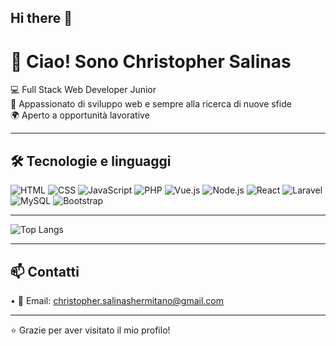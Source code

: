 ## Hi there 👋

# 👋 Ciao! Sono Christopher Salinas

💻 Full Stack Web Developer Junior  
🎯 Appassionato di sviluppo web e sempre alla ricerca di nuove sfide  
🌍 Aperto a opportunità lavorative

---

## 🛠️ Tecnologie e linguaggi

![HTML](https://img.shields.io/badge/-HTML5-E34F26?style=flat&logo=html5&logoColor=white)
![CSS](https://img.shields.io/badge/-CSS3-1572B6?style=flat&logo=css3&logoColor=white)
![JavaScript](https://img.shields.io/badge/-JavaScript-F7DF1E?style=flat&logo=javascript&logoColor=black)
![PHP](https://img.shields.io/badge/-PHP-777BB4?style=flat&logo=php&logoColor=white)
![Vue.js](https://img.shields.io/badge/-Vue.js-4FC08D?style=flat&logo=vue.js&logoColor=white)
![Node.js](https://img.shields.io/badge/-Node.js-339933?style=flat&logo=nodedotjs&logoColor=white)
![React](https://img.shields.io/badge/-React-61DAFB?style=flat&logo=react&logoColor=black)
![Laravel](https://img.shields.io/badge/-Laravel-FF2D20?style=flat&logo=laravel&logoColor=white)
![MySQL](https://img.shields.io/badge/-SQL-003B57?style=flat&logo=mysql&logoColor=white)
![Bootstrap](https://img.shields.io/badge/-Bootstrap-7952B3?style=flat&logo=bootstrap&logoColor=white)

---

![Top Langs](https://github-readme-stats.vercel.app/api/top-langs/?ChristopherS24=anuraghazra&layout=compact)

<!-- ## 📈 GitHub Stats

[![GitHub Streak](https://streak-stats.demolab.com?user=DylanBlanco&theme=tokyonight&hide_border=false)](https://git.io/streak-stats)

[![Top Langs](https://github-readme-stats.vercel.app/api/top-langs/?username=DylanBlanco&layout=compact&theme=tokyonight)](https://github.com/ChristopherS24)
 -->

---

## 📫 Contatti

•⁠  ⁠📧 Email: christopher.salinashermitano@gmail.com

---

⭐ Grazie per aver visitato il mio profilo!


<!--
**ChristopherS24/ChristopherS24** is a ✨ _special_ ✨ repository because its `README.md` (this file) appears on your GitHub profile.

Here are some ideas to get you started:

- 🔭 I’m currently working on ...
- 🌱 I’m currently learning ...
- 👯 I’m looking to collaborate on ...
- 🤔 I’m looking for help with ...
- 💬 Ask me about ...
- 📫 How to reach me: ...
- 😄 Pronouns: ...
- ⚡ Fun fact: ...
-->
